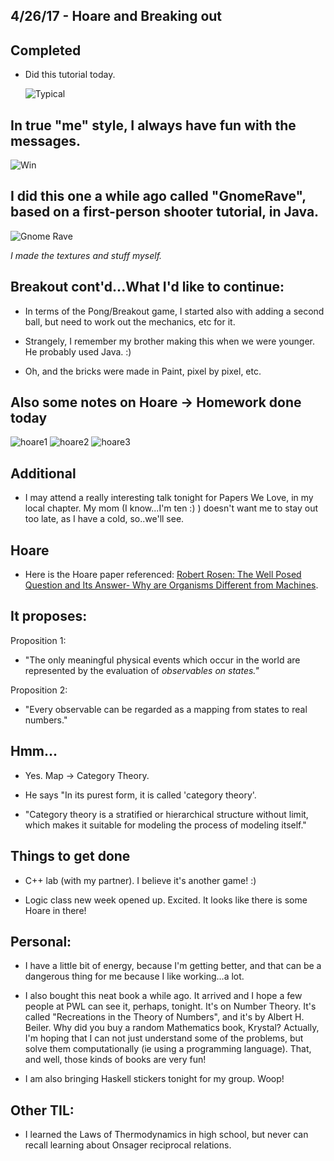 ## 4/26/17 - Hoare and Breaking out


## Completed

- Did this tutorial today. 

  ![Typical](/images/breakout1.png)
  
  

## In true "me" style, I always have fun with the messages.

  ![Win](/images/breakout2.png)
  
  
  
## I did this one a while ago called "GnomeRave", based on a first-person shooter tutorial, in Java.
  
  ![Gnome Rave](/images/gnomerave.png)
  
 *I made the textures and stuff myself.*


## Breakout cont'd...What I'd like to continue: 

- In terms of the Pong/Breakout game, 
  I started also with adding a second ball, but need to work out the mechanics, etc for it.

- Strangely, I remember my brother making this when we were younger. He probably used Java. :)

- Oh, and the bricks were made in Paint, pixel by pixel, etc.

## Also some notes on Hoare -> Homework done today

![hoare1](/images/h_001.png)
![hoare2](/images/h_002.png)
![hoare3](/images/h_003.png)

## Additional
  
- I may attend a really interesting talk tonight for Papers We Love, in my local chapter.
  My mom (I know...I'm ten :) ) doesn't want me to stay out too late, as I have a cold, so..we'll see.
  
## Hoare

- Here is the Hoare paper referenced:
  [Robert Rosen: The Well Posed Question and Its Answer- Why are Organisms Different from Machines](http://www.people.vcu.edu/~mikuleck/PPRISS3.html).
  
## It proposes:

Proposition 1: 

- "The only meaningful physical events which occur in the world are represented by the evaluation of *observables on states."*

Proposition 2: 

- "Every observable can be regarded as a mapping from states to real numbers." 

## Hmm...

- Yes. Map -> Category Theory. 

- He says "In its purest form, it is called 'category theory'.

- "Category theory is a stratified or hierarchical structure without limit,
  which makes it suitable for modeling the process of modeling itself."
  
  
## Things to get done

- C++ lab (with my partner). I believe it's another game! :)

- Logic class new week opened up. Excited. It looks like there is some Hoare in there! 






## Personal:

- I have a little bit of energy, because I'm getting better, and that can be a dangerous thing for me because I like working...a lot.

- I also bought this neat book a while ago. It arrived and I hope a few people at PWL can see it, perhaps, tonight. 
  It's on Number Theory. It's called "Recreations in the Theory of Numbers", and it's by Albert H. Beiler.
  Why did you buy a random Mathematics book, Krystal?
  Actually, I'm hoping that I can not just understand some of the problems, but solve them computationally 
  (ie using a programming    language). That, and well, those kinds of books are very fun!
  
- I am also bringing Haskell stickers tonight for my group. Woop!

## Other TIL:

- I learned the Laws of Thermodynamics in high school, but never can recall learning about Onsager reciprocal relations.
